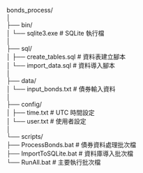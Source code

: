 bonds_process/   
│  
├── bin/  
│   └── sqlite3.exe         # SQLite 執行檔  
│  
├── sql/  
│   ├── create_tables.sql   # 資料表建立腳本  
│   └── import_data.sql     # 資料導入腳本  
│  
├── data/  
│   └── input_bonds.txt     # 債券輸入資料  
│  
├── config/  
│   ├── time.txt           # UTC 時間設定  
│   └── user.txt           # 使用者設定  
│  
└── scripts/  
    ├── ProcessBonds.bat    # 債券資料處理批次檔  
    ├── ImportToSQLite.bat  # 資料庫導入批次檔  
    └── RunAll.bat          # 主要執行批次檔  
